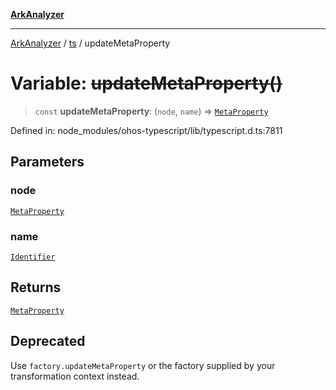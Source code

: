 [**ArkAnalyzer**](../../../../README.md)

***

[ArkAnalyzer](../../../../globals.md) / [ts](../README.md) / updateMetaProperty

# Variable: ~~updateMetaProperty()~~

> `const` **updateMetaProperty**: (`node`, `name`) => [`MetaProperty`](../interfaces/MetaProperty.md)

Defined in: node\_modules/ohos-typescript/lib/typescript.d.ts:7811

## Parameters

### node

[`MetaProperty`](../interfaces/MetaProperty.md)

### name

[`Identifier`](../interfaces/Identifier.md)

## Returns

[`MetaProperty`](../interfaces/MetaProperty.md)

## Deprecated

Use `factory.updateMetaProperty` or the factory supplied by your transformation context instead.
